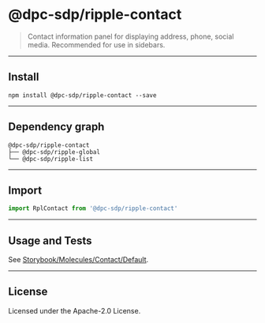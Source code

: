 <!-- GENERATED_DOCS -->
# @dpc-sdp/ripple-contact

> Contact information panel for displaying address, phone, social media.
Recommended for use in sidebars.

--------------------------------------------------------------------------------

## Install

```shell
npm install @dpc-sdp/ripple-contact --save
```

--------------------------------------------------------------------------------

## Dependency graph

```shell
@dpc-sdp/ripple-contact
├── @dpc-sdp/ripple-global
└── @dpc-sdp/ripple-list
```

--------------------------------------------------------------------------------

## Import

```js
import RplContact from '@dpc-sdp/ripple-contact'
```

--------------------------------------------------------------------------------

## Usage and Tests

See [Storybook/Molecules/Contact/Default](https://ripple.sdp.vic.gov.au/?path=/story/molecules-contact--default).

--------------------------------------------------------------------------------

## License

Licensed under the Apache-2.0 License.
<!-- /GENERATED_DOCS -->
